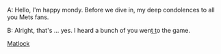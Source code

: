 
A: Hello, I'm happy mondy. Before we dive in, my deep condolences to all you Mets fans.

B: Alright, that's ... yes. I heard a bunch of you wen<u>t t</u>o the game.

[Matlock](https://docs.google.com/document/d/1ShrsMLke47h2u84CCzpTe8ew3PEcWoa-84XLxN9gnJ4/edit?tab=t.0)

